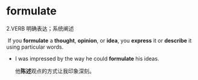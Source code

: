 # formulate

2.VERB 明确表达；系统阐述

​	If you **formulate** a **thought**, **opinion**, or **idea**, you **express** it or **describe** it using particular words.

- I was impressed by the way he could **formulate** his ideas.

  他**陈述**观点的方式让我印象深刻。

